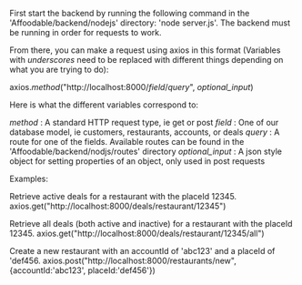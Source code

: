 First start the backend by running the following command in the 'Affoodable/backend/nodejs' directory: 'node server.js'. The backend must be running in order for requests to work.

From there, you can make a request using axios in this format (Variables with _underscores_ need to be replaced with different things depending on what you are trying to do):

axios._method_("http://localhost:8000/_field_/_query_", _optional_input_)

Here is what the different variables correspond to:

_method_ : A standard HTTP request type, ie get or post
_field_ : One of our database model, ie customers, restaurants, accounts, or deals
_query_ : A route for one of the fields. Available routes can be found in the 'Affoodable/backend/nodjs/routes' directory
_optional_input_ : A json style object for setting properties of an object, only used in post requests

Examples:

Retrieve active deals for a restaurant with the placeId 12345.
axios.get("http://localhost:8000/deals/restaurant/12345")

Retrieve all deals (both active and inactive) for a restaurant with the placeId 12345.
axios.get("http://localhost:8000/deals/restaurant/12345/all")

Create a new restaurant with an accountId of 'abc123' and a placeId of 'def456.
axios.post("http://localhost:8000/restaurants/new", {accountId:'abc123', placeId:'def456'})